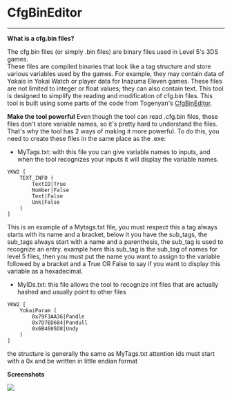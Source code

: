 # CfgBinEditor
___________________________________________________________________________

**What is a cfg.bin files?**

The cfg.bin files (or simply .bin files) are binary files used in Level 5's 3DS games.  
These files are compiled binaries that look like a tag structure and store various variables used by the games. For example, they may contain data of Yokais in Yokai Watch or player data for Inazuma Eleven games. These files are not limited to integer or float values; they can also contain text. This tool is designed to simplify the reading and modification of cfg.bin files.
This tool is built using some parts of the code from Togenyan's [CfgBinEditor](https://github.com/togenyan/CfgBinEditor).

**Make the tool powerful**
Even though the tool can read .cfg.bin files, these files don't store variable names, so it's pretty hard to understand the files.  
That's why the tool has 2 ways of making it more powerful. To do this, you need to create these files in the same place as the .exe:
- MyTags.txt: with this file you can give variable names to inputs, and when the tool recognizes your inputs it will display the variable names.
```
YKW2 [
	TEXT_INFO (
		TextID|True
		Number|False
		Text|False
		Unk|False
	)
]
```
This is an example of a Mytags.txt file, you must respect this a tag always starts with its name and a bracket, below it you have the sub_tags, the sub_tags always start with a name and a parenthesis, the sub_tag is used to recognize an entry. example here this sub_tag is the sub_tag of names for level 5 files, then you must put the name you want to assign to the variable followed by a bracket and a True OR False to say if you want to display this variable as a hexadecimal.
- MyIDs.txt: this file allows the tool to recognize int files that are actually hashed and usually point to other files
```
YKW2 [
	YokaiParam (
		0x79F3AA36|Pandle 
		0x7D7ED684|Pandull
		0x6B4605D8|Undy
	)
]
```
the structure is generally the same as MyTags.txt attention ids must start with a 0x and be written in little endian format

**Screenshots**

![](https://i.imgur.com/A7u2Vhf.png)
